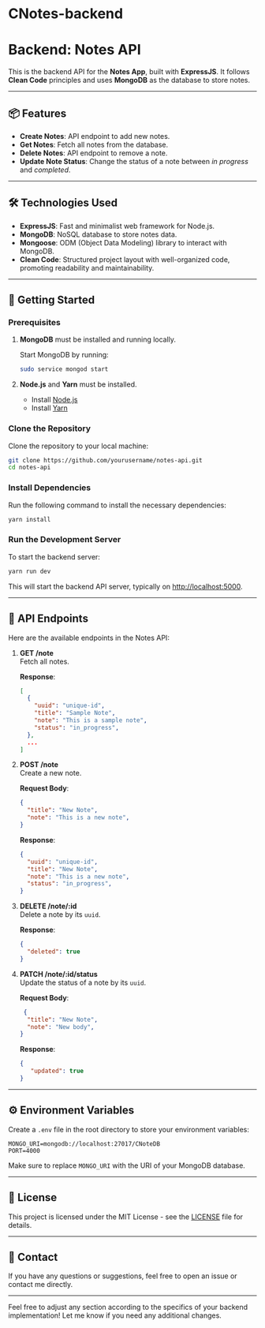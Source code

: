 # CNotes-backend

# Backend: Notes API

This is the backend API for the **Notes App**, built with **ExpressJS**. It follows **Clean Code** principles and uses **MongoDB** as the database to store notes.

---

## 📦 **Features**

- **Create Notes**: API endpoint to add new notes.
- **Get Notes**: Fetch all notes from the database.
- **Delete Notes**: API endpoint to remove a note.
- **Update Note Status**: Change the status of a note between *in progress* and *completed*.

---

## 🛠 **Technologies Used**

- **ExpressJS**: Fast and minimalist web framework for Node.js.
- **MongoDB**: NoSQL database to store notes data.
- **Mongoose**: ODM (Object Data Modeling) library to interact with MongoDB.
- **Clean Code**: Structured project layout with well-organized code, promoting readability and maintainability.

---

## 🚀 **Getting Started**

### **Prerequisites**

1. **MongoDB** must be installed and running locally.

   Start MongoDB by running:

   ```bash
   sudo service mongod start
   ```

2. **Node.js** and **Yarn** must be installed.

   - Install [Node.js](https://nodejs.org/)
   - Install [Yarn](https://yarnpkg.com/)

### **Clone the Repository**

Clone the repository to your local machine:

```bash
git clone https://github.com/yourusername/notes-api.git
cd notes-api
```

### **Install Dependencies**

Run the following command to install the necessary dependencies:

```bash
yarn install
```

### **Run the Development Server**

To start the backend server:

```bash
yarn run dev
```

This will start the backend API server, typically on [http://localhost:5000](http://localhost:5000).

---

## 📝 **API Endpoints**

Here are the available endpoints in the Notes API:

1. **GET /note**  
   Fetch all notes.

   **Response**:
   ```json
   [
     {
       "uuid": "unique-id",
       "title": "Sample Note",
       "note": "This is a sample note",
       "status": "in_progress",
     },
     ...
   ]
   ```

2. **POST /note**  
   Create a new note.

   **Request Body**:
   ```json
   {
     "title": "New Note",
     "note": "This is a new note",
   }
   ```

   **Response**:
   ```json
   {
     "uuid": "unique-id",
     "title": "New Note",
     "note": "This is a new note",
     "status": "in_progress",
   }
   ```

3. **DELETE /note/:id**  
   Delete a note by its `uuid`.

   **Response**:
   ```json
   {
     "deleted": true
   }
   ```

4. **PATCH /note/:id/status**  
   Update the status of a note by its `uuid`.

   **Request Body**:
   ```json
    {
     "title": "New Note",
     "note": "New body",
   }
   ```

   **Response**:
   ```json
   {
      "updated": true
   }
   ```

---

## ⚙️ **Environment Variables**

Create a `.env` file in the root directory to store your environment variables:

```env
MONGO_URI=mongodb://localhost:27017/CNoteDB
PORT=4000
```

Make sure to replace `MONGO_URI` with the URI of your MongoDB database.

---

## 📝 **License**

This project is licensed under the MIT License - see the [LICENSE](LICENSE) file for details.

---

## 📧 **Contact**

If you have any questions or suggestions, feel free to open an issue or contact me directly.

---

Feel free to adjust any section according to the specifics of your backend implementation! Let me know if you need any additional changes.
